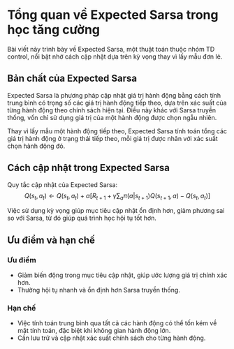 # Tổng quan về Expected Sarsa trong học tăng cường

Bài viết này trình bày về Expected Sarsa, một thuật toán thuộc nhóm TD control, nổi bật nhờ cách cập nhật dựa trên kỳ vọng thay vì lấy mẫu đơn lẻ.

## Bản chất của Expected Sarsa

Expected Sarsa là phương pháp cập nhật giá trị hành động bằng cách tính trung bình có trọng số các giá trị hành động tiếp theo, dựa trên xác suất của từng hành động theo chính sách hiện tại. Điều này khác với Sarsa truyền thống, vốn chỉ sử dụng giá trị của một hành động được chọn ngẫu nhiên.

Thay vì lấy mẫu một hành động tiếp theo, Expected Sarsa tính toán tổng các giá trị hành động ở trạng thái tiếp theo, mỗi giá trị được nhân với xác suất chọn hành động đó.

## Cách cập nhật trong Expected Sarsa

Quy tắc cập nhật của Expected Sarsa:
$$Q(s_t, a_t) \leftarrow Q(s_t, a_t) + \alpha \left[ R_{t+1} + \gamma \sum_a \pi(a|s_{t+1})Q(s_{t+1}, a) - Q(s_t, a_t) \right]$$

Việc sử dụng kỳ vọng giúp mục tiêu cập nhật ổn định hơn, giảm phương sai so với Sarsa, từ đó giúp quá trình học hội tụ tốt hơn.

## Ưu điểm và hạn chế

### Ưu điểm
- Giảm biến động trong mục tiêu cập nhật, giúp ước lượng giá trị chính xác hơn.
- Thường hội tụ nhanh và ổn định hơn Sarsa truyền thống.

### Hạn chế
- Việc tính toán trung bình qua tất cả các hành động có thể tốn kém về mặt tính toán, đặc biệt khi không gian hành động lớn.
- Cần lưu trữ và cập nhật xác suất chính sách cho từng hành động.
